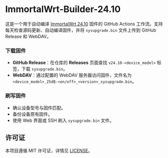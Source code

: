 # ImmortalWrt-Builder-24.10

这是一个用于自动编译 [ImmortalWrt 24.10](https://github.com/padavanonly/immortalwrt-mt798x-24.10) 固件的 GitHub Actions 工作流。支持每天检查源码更新、自动编译固件，并将 `sysupgrade.bin` 文件上传到 GitHub Release 和 WebDAV。

### 下载固件
- **GitHub Release**：在仓库的 **Releases** 页面查找 `v24.10-<device_model>` 标签，下载 `sysupgrade.bin`。
- **WebDAV**：通过配置的 WebDAV 服务器访问固件，文件名为 `<device_model>_25dB-<on/off>_<version>_sysupgrade.bin`。

### 刷写固件
- 确认设备型号与固件匹配。
- 备份设备原有固件。
- 使用 Web 界面或 SSH 刷入 `sysupgrade.bin` 文件。

## 许可证
本项目遵循 MIT 许可证，详情见 [LICENSE](LICENSE)。

